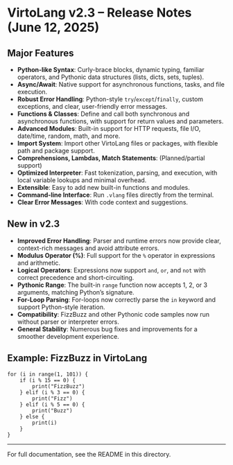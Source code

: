 # VirtoLang v2.3 – Release Notes (June 12, 2025)

## Major Features

- **Python-like Syntax**: Curly-brace blocks, dynamic typing, familiar operators, and Pythonic data structures (lists, dicts, sets, tuples).
- **Async/Await**: Native support for asynchronous functions, tasks, and file execution.
- **Robust Error Handling**: Python-style `try`/`except`/`finally`, custom exceptions, and clear, user-friendly error messages.
- **Functions & Classes**: Define and call both synchronous and asynchronous functions, with support for return values and parameters.
- **Advanced Modules**: Built-in support for HTTP requests, file I/O, date/time, random, math, and more.
- **Import System**: Import other VirtoLang files or packages, with flexible path and package support.
- **Comprehensions, Lambdas, Match Statements**: (Planned/partial support)
- **Optimized Interpreter**: Fast tokenization, parsing, and execution, with local variable lookups and minimal overhead.
- **Extensible**: Easy to add new built-in functions and modules.
- **Command-line Interface**: Run `.vlang` files directly from the terminal.
- **Clear Error Messages**: With code context and suggestions.

## New in v2.3

- **Improved Error Handling**: Parser and runtime errors now provide clear, context-rich messages and avoid attribute errors.
- **Modulus Operator (%)**: Full support for the `%` operator in expressions and arithmetic.
- **Logical Operators**: Expressions now support `and`, `or`, and `not` with correct precedence and short-circuiting.
- **Pythonic Range**: The built-in `range` function now accepts 1, 2, or 3 arguments, matching Python’s signature.
- **For-Loop Parsing**: For-loops now correctly parse the `in` keyword and support Python-style iteration.
- **Compatibility**: FizzBuzz and other Pythonic code samples now run without parser or interpreter errors.
- **General Stability**: Numerous bug fixes and improvements for a smoother development experience.

## Example: FizzBuzz in VirtoLang

```vlang
for (i in range(1, 101)) {
    if (i % 15 == 0) {
        print("FizzBuzz")
    } elif (i % 3 == 0) {
        print("Fizz")
    } elif (i % 5 == 0) {
        print("Buzz")
    } else {
        print(i)
    }
}
```

---

For full documentation, see the README in this directory.

